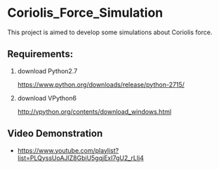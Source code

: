 # Coriolis_Force_Simulation

This project is aimed to develop some simulations about Coriolis force.

## Requirements:

1. download Python2.7

   https://www.python.org/downloads/release/python-2715/

2. download VPython6

   http://vpython.org/contents/download_windows.html

## Video Demonstration

+ https://www.youtube.com/playlist?list=PLQyssUoAJlZ8GbiU5gqjExI7gU2_rLlj4
